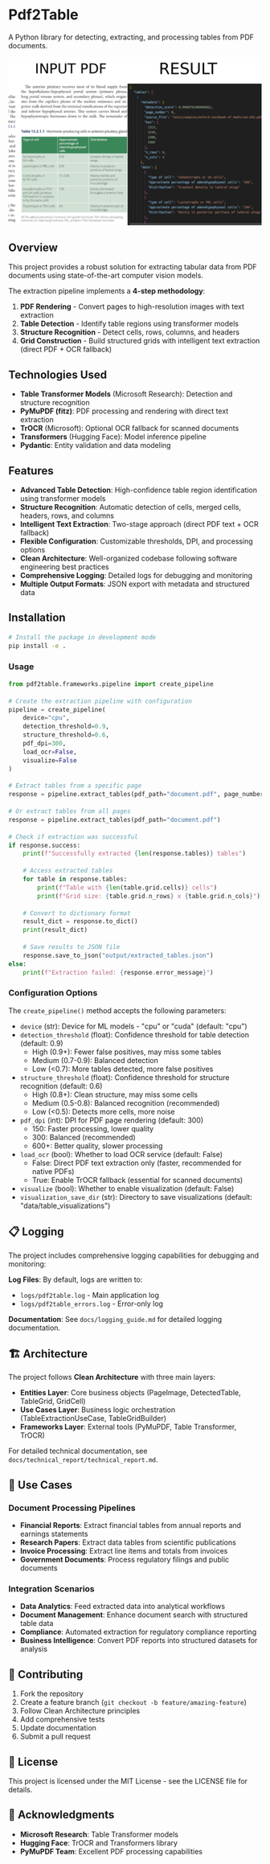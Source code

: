 # Pdf2Table

A Python library for detecting, extracting, and processing tables from PDF documents.

![Pdf2Table Sample](docs/sample.png)

## Overview

This project provides a robust solution for extracting tabular data from PDF documents using state-of-the-art computer vision models.

The extraction pipeline implements a **4-step methodology**:
1. **PDF Rendering** - Convert pages to high-resolution images with text extraction
2. **Table Detection** - Identify table regions using transformer models
3. **Structure Recognition** - Detect cells, rows, columns, and headers
4. **Grid Construction** - Build structured grids with intelligent text extraction (direct PDF + OCR fallback)

## Technologies Used

- **Table Transformer Models** (Microsoft Research): Detection and structure recognition
- **PyMuPDF (fitz)**: PDF processing and rendering with direct text extraction
- **TrOCR** (Microsoft): Optional OCR fallback for scanned documents
- **Transformers** (Hugging Face): Model inference pipeline
- **Pydantic**: Entity validation and data modeling

## Features

- **Advanced Table Detection**: High-confidence table region identification using transformer models
- **Structure Recognition**: Automatic detection of cells, merged cells, headers, rows, and columns
- **Intelligent Text Extraction**: Two-stage approach (direct PDF text + OCR fallback)
- **Flexible Configuration**: Customizable thresholds, DPI, and processing options
- **Clean Architecture**: Well-organized codebase following software engineering best practices
- **Comprehensive Logging**: Detailed logs for debugging and monitoring
- **Multiple Output Formats**: JSON export with metadata and structured data

## Installation

```bash
# Install the package in development mode
pip install -e .
```

### Usage
```python
from pdf2table.frameworks.pipeline import create_pipeline

# Create the extraction pipeline with configuration
pipeline = create_pipeline(
    device="cpu",
    detection_threshold=0.9,
    structure_threshold=0.6,
    pdf_dpi=300,
    load_ocr=False,
    visualize=False
)

# Extract tables from a specific page
response = pipeline.extract_tables(pdf_path="document.pdf", page_number=0)

# Or extract tables from all pages
response = pipeline.extract_tables(pdf_path="document.pdf")

# Check if extraction was successful
if response.success:
    print(f"Successfully extracted {len(response.tables)} tables")
    
    # Access extracted tables
    for table in response.tables:
        print(f"Table with {len(table.grid.cells)} cells")
        print(f"Grid size: {table.grid.n_rows} x {table.grid.n_cols}")
    
    # Convert to dictionary format
    result_dict = response.to_dict()
    print(result_dict)
    
    # Save results to JSON file
    response.save_to_json("output/extracted_tables.json")
else:
    print(f"Extraction failed: {response.error_message}")
```

### Configuration Options

The `create_pipeline()` method accepts the following parameters:

- `device` (str): Device for ML models - "cpu" or "cuda" (default: "cpu")
- `detection_threshold` (float): Confidence threshold for table detection (default: 0.9)
  - High (0.9+): Fewer false positives, may miss some tables
  - Medium (0.7-0.9): Balanced detection
  - Low (<0.7): More tables detected, more false positives
- `structure_threshold` (float): Confidence threshold for structure recognition (default: 0.6)
  - High (0.8+): Clean structure, may miss some cells
  - Medium (0.5-0.8): Balanced recognition (recommended)
  - Low (<0.5): Detects more cells, more noise
- `pdf_dpi` (int): DPI for PDF page rendering (default: 300)
  - 150: Faster processing, lower quality
  - 300: Balanced (recommended)
  - 600+: Better quality, slower processing
- `load_ocr` (bool): Whether to load OCR service (default: False)
  - False: Direct PDF text extraction only (faster, recommended for native PDFs)
  - True: Enable TrOCR fallback (essential for scanned documents)
- `visualize` (bool): Whether to enable visualization (default: False)
- `visualization_save_dir` (str): Directory to save visualizations (default: "data/table_visualizations")

## 📋 Logging

The project includes comprehensive logging capabilities for debugging and monitoring:

**Log Files**: By default, logs are written to:
- `logs/pdf2table.log` - Main application log
- `logs/pdf2table_errors.log` - Error-only log

**Documentation**: See `docs/logging_guide.md` for detailed logging documentation.

## 🏗️ Architecture

The project follows **Clean Architecture** with three main layers:

- **Entities Layer**: Core business objects (PageImage, DetectedTable, TableGrid, GridCell)
- **Use Cases Layer**: Business logic orchestration (TableExtractionUseCase, TableGridBuilder)
- **Frameworks Layer**: External tools (PyMuPDF, Table Transformer, TrOCR)

For detailed technical documentation, see `docs/technical_report/technical_report.md`.

## 🎯 Use Cases

### Document Processing Pipelines
- **Financial Reports**: Extract financial tables from annual reports and earnings statements
- **Research Papers**: Extract data tables from scientific publications
- **Invoice Processing**: Extract line items and totals from invoices
- **Government Documents**: Process regulatory filings and public documents

### Integration Scenarios
- **Data Analytics**: Feed extracted data into analytical workflows  
- **Document Management**: Enhance document search with structured table data
- **Compliance**: Automated extraction for regulatory compliance reporting
- **Business Intelligence**: Convert PDF reports into structured datasets for analysis

## 🤝 Contributing

1. Fork the repository
2. Create a feature branch (`git checkout -b feature/amazing-feature`)
3. Follow Clean Architecture principles
4. Add comprehensive tests
5. Update documentation
6. Submit a pull request

## 📄 License

This project is licensed under the MIT License - see the LICENSE file for details.

## 🙏 Acknowledgments

- **Microsoft Research**: Table Transformer models
- **Hugging Face**: TrOCR and Transformers library  
- **PyMuPDF Team**: Excellent PDF processing capabilities
